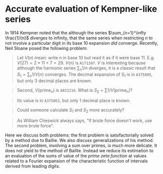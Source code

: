 Accurate evaluation of Kempner-like series
==========================================

In 1914 Kempner noted that the although the series
$`\sum_{n=1}^\infty \frac{1}{n}`$
diverges to infinity, that the same
series when restricting $n$ to not involve a particular digit in its
base 10 expansion *did* converge. Recently, Neil Sloane posed the
following problem:

> Let $V(n)$ mean: write n in base 10 but read it as if it were
base 11.  E.g. $V(27) = 2*11 + 7 = 29$. $V(n)$ is `A171397`.  $V$ is
interesting because although the harmonic series $`\sum_n 1/n`$
diverges, it is a classic result that $`S_1 = \sum_n 1/V(n)`$
converges.  The decimal expansion of $`S_1`$
is in `A375805`, but only 3 decimal places are known.

> Second, $`V(\text{prime}_n)`$ is `A031216`.
> What is $`S_2 = \sum 1/V(\text{prime}_n)`$?

> Its value is in `A375863`, but only 1 decimal place is known.

> Could someone calculate $`S_1`$ and $`S_2`$ more accurately?

> As William Cheswick always says, "If brute force doesn't work, use
> more brute force".

Here we discuss both problems: the first problem is satsifactorially
solved by a method due to Baillie. We also discuss generalizations of
his method. The second problem, involving a sum over primes, is much
more delicate. It does not yield to the method of Baillie. Instead we
reduce its estimation to an evaluation of the sums of value of the
*prime zeta function* at values related to a Fourier expansion of the
characteristic function of intervals derived from leading digits.

